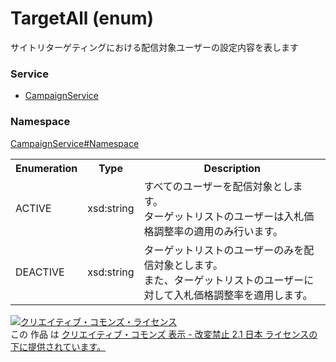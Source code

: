 # TargetAll (enum)
サイトリターゲティングにおける配信対象ユーザーの設定内容を表します

### Service
+ [CampaignService](../../services/CampaignService.md)

### Namespace
[CampaignService#Namespace](../../services/CampaignService.md#namespace)

<table>
 <tr>
  <th>Enumeration </th>
  <th>Type</th>
  <th>Description</th>
 <tr>
  <td>ACTIVE</td>
  <td>xsd:string</td>
  <td>すべてのユーザーを配信対象とします。<br>ターゲットリストのユーザーは入札価格調整率の適用のみ行います。</td>
 </tr>
 <tr>
  <td>DEACTIVE</td>
  <td>xsd:string</td>
  <td>ターゲットリストのユーザーのみを配信対象とします。<br>また、ターゲットリストのユーザーに対して入札価格調整率を適用します。</td>
 </tr>
</table>

<a rel="license" href="http://creativecommons.org/licenses/by-nd/2.1/jp/"><img alt="クリエイティブ・コモンズ・ライセンス" style="border-width:0" src="https://i.creativecommons.org/l/by-nd/2.1/jp/88x31.png" /></a><br />この 作品 は <a rel="license" href="http://creativecommons.org/licenses/by-nd/2.1/jp/">クリエイティブ・コモンズ 表示 - 改変禁止 2.1 日本 ライセンスの下に提供されています。</a>
